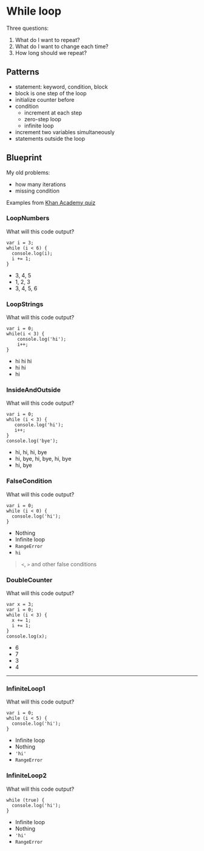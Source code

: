 While loop
==========

Three questions:
1. What do I want to repeat? 
2. What do I want to change each time? 
3. How long should we repeat?


## Patterns
- statement: keyword, condition, block
- block is one step of the loop
- initialize counter before
- condition
  - increment at each step
  - zero-step loop
  - infinite loop
- increment two variables simultaneously
- statements outside the loop


## Blueprint

My old problems:
- how many iterations
- missing condition

Examples from [Khan Academy quiz](https://www.khanacademy.org/computing/computer-programming/programming/looping/e/review-loops)

### LoopNumbers
What will this code output?

    var i = 3;
    while (i < 6) {
      console.log(i);
      i += 1;
    }

- 3, 4, 5
- 1, 2, 3
- 3, 4, 5, 6


### LoopStrings
What will this code output?

    var i = 0;
    while(i < 3) {
        console.log('hi');
        i++;
    }

- hi hi hi
- hi hi
- hi


### InsideAndOutside
What will this code output?

    var i = 0;
    while (i < 3) {
       console.log('hi');
       i++;
    }
    console.log('bye');

- hi, hi, hi, bye
- hi, bye, hi, bye, hi, bye
- hi, bye


### FalseCondition
What will this code output?

    var i = 0;
    while (i < 0) {
      console.log('hi');
    }

- Nothing
- Infinite loop
- `RangeError`
- `hi`

> `<`, `>` and other false conditions


### DoubleCounter
What will this code output?

    var x = 3;
    var i = 0;
    while (i < 3) {
      x += 1;
      i += 1;
    }
    console.log(x);

- 6
- 7
- 3
- 4


---


### InfiniteLoop1

What will this code output?

    var i = 0;
    while (i < 5) {
      console.log('hi');
    }

- Infinite loop
- Nothing
- `'hi'`
- `RangeError`


### InfiniteLoop2

What will this code output?

    while (true) {
      console.log('hi');
    }

- Infinite loop
- Nothing
- `'hi'`
- `RangeError`
